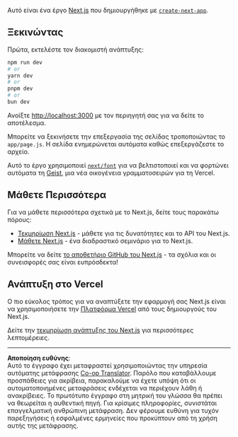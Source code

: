 <!--
CO_OP_TRANSLATOR_METADATA:
{
  "original_hash": "ff47271e53637b2ba6ba72ad2b70f6d7",
  "translation_date": "2025-10-03T11:56:24+00:00",
  "source_file": "memory-game/README.md",
  "language_code": "el"
}
-->
Αυτό είναι ένα έργο [Next.js](https://nextjs.org) που δημιουργήθηκε με [`create-next-app`](https://github.com/vercel/next.js/tree/canary/packages/create-next-app).

## Ξεκινώντας

Πρώτα, εκτελέστε τον διακομιστή ανάπτυξης:

```bash
npm run dev
# or
yarn dev
# or
pnpm dev
# or
bun dev
```

Ανοίξτε [http://localhost:3000](http://localhost:3000) με τον περιηγητή σας για να δείτε το αποτέλεσμα.

Μπορείτε να ξεκινήσετε την επεξεργασία της σελίδας τροποποιώντας το `app/page.js`. Η σελίδα ενημερώνεται αυτόματα καθώς επεξεργάζεστε το αρχείο.

Αυτό το έργο χρησιμοποιεί [`next/font`](https://nextjs.org/docs/app/building-your-application/optimizing/fonts) για να βελτιστοποιεί και να φορτώνει αυτόματα τη [Geist](https://vercel.com/font), μια νέα οικογένεια γραμματοσειρών για τη Vercel.

## Μάθετε Περισσότερα

Για να μάθετε περισσότερα σχετικά με το Next.js, δείτε τους παρακάτω πόρους:

- [Τεκμηρίωση Next.js](https://nextjs.org/docs) - μάθετε για τις δυνατότητες και το API του Next.js.
- [Μάθετε Next.js](https://nextjs.org/learn) - ένα διαδραστικό σεμινάριο για το Next.js.

Μπορείτε να δείτε [το αποθετήριο GitHub του Next.js](https://github.com/vercel/next.js) - τα σχόλια και οι συνεισφορές σας είναι ευπρόσδεκτα!

## Ανάπτυξη στο Vercel

Ο πιο εύκολος τρόπος για να αναπτύξετε την εφαρμογή σας Next.js είναι να χρησιμοποιήσετε την [Πλατφόρμα Vercel](https://vercel.com/new?utm_medium=default-template&filter=next.js&utm_source=create-next-app&utm_campaign=create-next-app-readme) από τους δημιουργούς του Next.js.

Δείτε την [τεκμηρίωση ανάπτυξης του Next.js](https://nextjs.org/docs/app/building-your-application/deploying) για περισσότερες λεπτομέρειες.

---

**Αποποίηση ευθύνης**:  
Αυτό το έγγραφο έχει μεταφραστεί χρησιμοποιώντας την υπηρεσία αυτόματης μετάφρασης [Co-op Translator](https://github.com/Azure/co-op-translator). Παρόλο που καταβάλλουμε προσπάθειες για ακρίβεια, παρακαλούμε να έχετε υπόψη ότι οι αυτοματοποιημένες μεταφράσεις ενδέχεται να περιέχουν λάθη ή ανακρίβειες. Το πρωτότυπο έγγραφο στη μητρική του γλώσσα θα πρέπει να θεωρείται η αυθεντική πηγή. Για κρίσιμες πληροφορίες, συνιστάται επαγγελματική ανθρώπινη μετάφραση. Δεν φέρουμε ευθύνη για τυχόν παρεξηγήσεις ή εσφαλμένες ερμηνείες που προκύπτουν από τη χρήση αυτής της μετάφρασης.